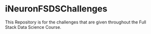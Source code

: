 # iNeuronFSDSChallenges
This Repository is for the challenges that are given throughout the Full Stack Data Science Course.
